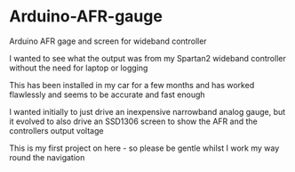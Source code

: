 # Arduino-AFR-gauge
Arduino AFR gage and screen for wideband controller


I wanted to see what the output was from my Spartan2 wideband controller without the need for laptop or logging


This has been installed in my car for a few months and has worked flawlessly and seems to be accurate and fast enough


I wanted initially to just drive an inexpensive narrowband analog gauge, but it evolved to also drive an SSD1306 screen to show the AFR and the controllers output voltage


This is my first project on here - so please be gentle whilst I work my way round the navigation
